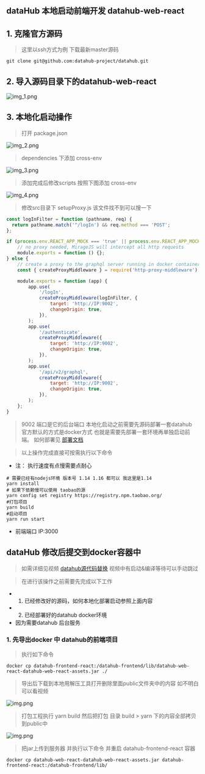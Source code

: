 ## dataHub 本地启动前端开发 datahub-web-react

## 1. 克隆官方源码

> 这里以ssh方式为例 下载最新master源码
``` shell
git clone git@github.com:datahub-project/datahub.git
```
## 2. 导入源码目录下的datahub-web-react
![img_1.png](docs/img_1.png)

## 3. 本地化启动操作

> 打开 package.json

![img_2.png](docs/img_2.png)

> dependencies 下添加 cross-env 

![img_3.png](docs/img_3.png)


> 添加完成后修改scripts 按照下图添加 cross-env

![img_4.png](docs/img_4.png)

> 修改src目录下 setupProxy.js
> 该文件找不到可以搜一下

``` js
const logInFilter = function (pathname, req) {
  return pathname.match('^/logIn') && req.method === 'POST';
};

if (process.env.REACT_APP_MOCK === 'true' || process.env.REACT_APP_MOCK === 'cy') {
    // no proxy needed, MirageJS will intercept all http requests
    module.exports = function () {};
} else {
    // create a proxy to the graphql server running in docker container
    const { createProxyMiddleware } = require('http-proxy-middleware');

    module.exports = function (app) {
        app.use(
            '/logIn',
            createProxyMiddleware(logInFilter, {
                target: 'http://IP:9002',
                changeOrigin: true,
            }),
        );
        app.use(
            '/authenticate',
            createProxyMiddleware({
                target: 'http://IP:9002',
                changeOrigin: true,
            }),
        );
        app.use(
            '/api/v2/graphql',
            createProxyMiddleware({
                target: 'http://IP:9002',
                changeOrigin: true,
            }),
        );
    };
}

```

> 9002 端口是它的后台端口 本地化启动之前需要先源码部署一套datahub 官方默认的方式是docker方式 也就是需要先部署一套环境再单独启动前端。
如何部署见 [部署文档](README.md)


> 以上操作完成直接可按需执行以下命令

- 注： 执行速度有点慢需要点耐心

``` shell
# 需要已经有nodejs环境 版本号 1.14 1.16 都可以 我这里是1.14
yarn install
# 如果下依赖慢可以使用 taobao的源
yarn config set registry https://registry.npm.taobao.org/
#打包项目
yarn build
#启动项目
yarn run start
```
- 前端端口 IP:3000 


## dataHub 修改后提交到docker容器中

> 如需详细见视频 [datahub源代码替换](docs/datahub替换源代码视频.mp4) 视频中有启动&编译等待可以手动跳过

> 在进行该操作之前需要先完成以下工作

- 1. 已经修改好的源码，如何本地化部署启动参照上面内容
-
    2. 已经部署好的datahub docker环境
- 因为需要datahub 后台服务

### 1. 先导出docker 中 datahub的前端项目

> 执行如下命令

``` shell
docker cp datahub-frontend-react:/datahub-frontend/lib/datahub-web-react-datahub-web-react-assets.jar ./
```

> 导出后下载到本地用解压工具打开删除里面public文件夹中的内容 如不明白可以看视频

![img.png](img_6.png)

> 打包工程执行 yarn build 然后把打包 目录 build > yarn 下的内容全部拷贝到public中

![img.png](docs/img_5.png)

> 把jar上传到服务器 并执行以下命令 并重启 datahub-frontend-react 容器

``` shell
docker cp datahub-web-react-datahub-web-react-assets.jar datahub-frontend-react:/datahub-frontend/lib/
```



 




